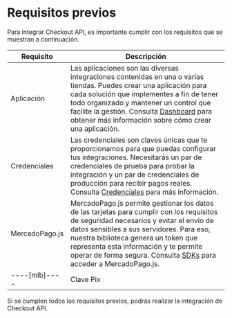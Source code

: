 # Requisitos previos

Para integrar Checkout API, es importante cumplir con los requisitos que se muestran a continuación.

| Requisito  | Descripción  |
| --- | --- |
| Aplicación  | Las aplicaciones son las diversas integraciones contenidas en una o varias tiendas. Puedes crear una aplicación para cada solución que implementes a fin de tener todo organizado y mantener un control que facilite la gestión. Consulta [Dashboard](/developers/es/docs/checkout-api/additional-content/dashboard/introduction) para obtener más información sobre cómo crear una aplicación. |
| Credenciales  | Las credenciales son claves únicas que te proporcionamos para que puedas configurar tus integraciones. Necesitarás un par de credenciales de prueba para probar la integración y un par de credenciales de producción para recibir pagos reales. Consulta [Credenciales](/developers/es/docs/checkout-api/additional-content/credentials) para más información.  |
| MercadoPago.js  | MercadoPago.js permite gestionar los datos de las tarjetas para cumplir con los requisitos de seguridad necesarios y evitar el envío de datos sensibles a sus servidores. Para eso, nuestra biblioteca genera un token que representa esta información y te permite operar de forma segura. Consulta [SDKs](/developers/es/docs/sdks-library/client-side/mp-js-v2) para acceder a MercadoPago.js.  |
----[mlb]---- | Clave Pix  | Si deseas ofrecer pagos a través de Pix, necesitas registrar las claves. Si aún no hiciste, [haz clic aquí](https://www.youtube.com/watch?v=60tApKYVnkA) para obtener más información sobre cómo registrarlas.  | ------------

Si se cumplen todos los requisitos previos, podrás realizar la integración de Checkout API.

